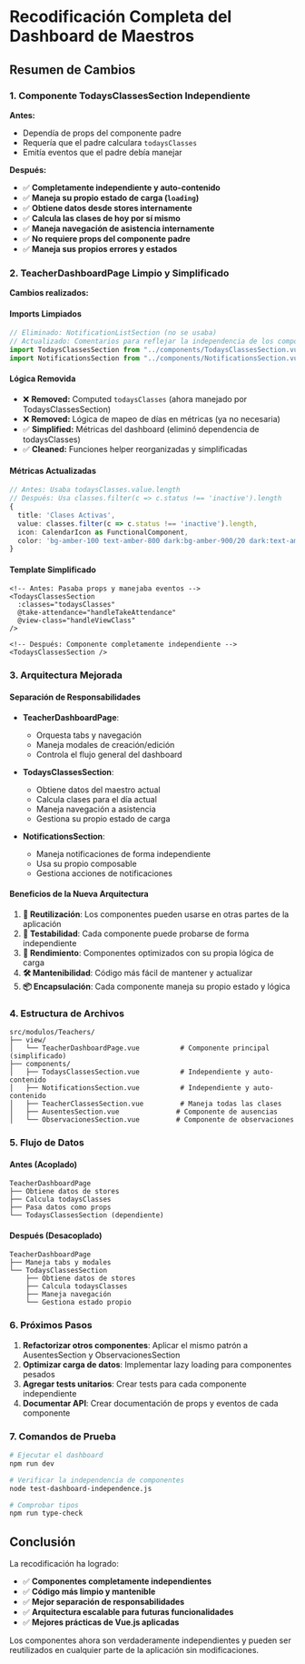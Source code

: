 # Recodificación Completa del Dashboard de Maestros

## Resumen de Cambios

### 1. Componente TodaysClassesSection Independiente

**Antes:**

- Dependía de props del componente padre
- Requería que el padre calculara `todaysClasses`
- Emitía eventos que el padre debía manejar

**Después:**

- ✅ **Completamente independiente y auto-contenido**
- ✅ **Maneja su propio estado de carga (`loading`)**
- ✅ **Obtiene datos desde stores internamente**
- ✅ **Calcula las clases de hoy por sí mismo**
- ✅ **Maneja navegación de asistencia internamente**
- ✅ **No requiere props del componente padre**
- ✅ **Maneja sus propios errores y estados**

### 2. TeacherDashboardPage Limpio y Simplificado

**Cambios realizados:**

#### Imports Limpiados

```typescript
// Eliminado: NotificationListSection (no se usaba)
// Actualizado: Comentarios para reflejar la independencia de los componentes
import TodaysClassesSection from "../components/TodaysClassesSection.vue" // Self-contained
import NotificationsSection from "../components/NotificationsSection.vue" // Self-contained
```

#### Lógica Removida

- ❌ **Removed:** Computed `todaysClasses` (ahora manejado por TodaysClassesSection)
- ❌ **Removed:** Lógica de mapeo de días en métricas (ya no necesaria)
- ✅ **Simplified:** Métricas del dashboard (eliminó dependencia de todaysClasses)
- ✅ **Cleaned:** Funciones helper reorganizadas y simplificadas

#### Métricas Actualizadas

```typescript
// Antes: Usaba todaysClasses.value.length
// Después: Usa classes.filter(c => c.status !== 'inactive').length
{
  title: 'Clases Activas',
  value: classes.filter(c => c.status !== 'inactive').length,
  icon: CalendarIcon as FunctionalComponent,
  color: 'bg-amber-100 text-amber-800 dark:bg-amber-900/20 dark:text-amber-400'
}
```

#### Template Simplificado

```vue
<!-- Antes: Pasaba props y manejaba eventos -->
<TodaysClassesSection
  :classes="todaysClasses"
  @take-attendance="handleTakeAttendance"
  @view-class="handleViewClass"
/>

<!-- Después: Componente completamente independiente -->
<TodaysClassesSection />
```

### 3. Arquitectura Mejorada

#### Separación de Responsabilidades

- **TeacherDashboardPage**:
  - Orquesta tabs y navegación
  - Maneja modales de creación/edición
  - Controla el flujo general del dashboard
- **TodaysClassesSection**:
  - Obtiene datos del maestro actual
  - Calcula clases para el día actual
  - Maneja navegación a asistencia
  - Gestiona su propio estado de carga

- **NotificationsSection**:
  - Maneja notificaciones de forma independiente
  - Usa su propio composable
  - Gestiona acciones de notificaciones

#### Beneficios de la Nueva Arquitectura

1. **🔄 Reutilización**: Los componentes pueden usarse en otras partes de la aplicación
2. **🧪 Testabilidad**: Cada componente puede probarse de forma independiente
3. **🚀 Rendimiento**: Componentes optimizados con su propia lógica de carga
4. **🛠️ Mantenibilidad**: Código más fácil de mantener y actualizar
5. **📦 Encapsulación**: Cada componente maneja su propio estado y lógica

### 4. Estructura de Archivos

```
src/modulos/Teachers/
├── view/
│   └── TeacherDashboardPage.vue          # Componente principal (simplificado)
├── components/
│   ├── TodaysClassesSection.vue          # Independiente y auto-contenido
│   ├── NotificationsSection.vue          # Independiente y auto-contenido
│   ├── TeacherClassesSection.vue         # Maneja todas las clases
│   ├── AusentesSection.vue              # Componente de ausencias
│   └── ObservacionesSection.vue         # Componente de observaciones
```

### 5. Flujo de Datos

#### Antes (Acoplado)

```
TeacherDashboardPage
├── Obtiene datos de stores
├── Calcula todaysClasses
├── Pasa datos como props
└── TodaysClassesSection (dependiente)
```

#### Después (Desacoplado)

```
TeacherDashboardPage
├── Maneja tabs y modales
└── TodaysClassesSection
    ├── Obtiene datos de stores
    ├── Calcula todaysClasses
    ├── Maneja navegación
    └── Gestiona estado propio
```

### 6. Próximos Pasos

1. **Refactorizar otros componentes**: Aplicar el mismo patrón a AusentesSection y ObservacionesSection
2. **Optimizar carga de datos**: Implementar lazy loading para componentes pesados
3. **Agregar tests unitarios**: Crear tests para cada componente independiente
4. **Documentar API**: Crear documentación de props y eventos de cada componente

### 7. Comandos de Prueba

```bash
# Ejecutar el dashboard
npm run dev

# Verificar la independencia de componentes
node test-dashboard-independence.js

# Comprobar tipos
npm run type-check
```

## Conclusión

La recodificación ha logrado:

- ✅ **Componentes completamente independientes**
- ✅ **Código más limpio y mantenible**
- ✅ **Mejor separación de responsabilidades**
- ✅ **Arquitectura escalable para futuras funcionalidades**
- ✅ **Mejores prácticas de Vue.js aplicadas**

Los componentes ahora son verdaderamente independientes y pueden ser reutilizados en cualquier parte de la aplicación sin modificaciones.
